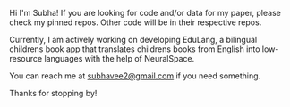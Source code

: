 Hi I'm Subha! If you are looking for code and/or data for my paper, please check my pinned repos. Other code will be in their respective repos.

Currently, I am actively working on developing EduLang, a bilingual childrens book app that translates childrens books from English into low-resource languages with the help of NeuralSpace. 

You can reach me at subhavee2@gmail.com if you need something.

Thanks for stopping by! 


<!---
subha-v/subha-v is a ✨ special ✨ repository because its `README.md` (this file) appears on your GitHub profile.
You can click the Preview link to take a look at your changes.
--->
